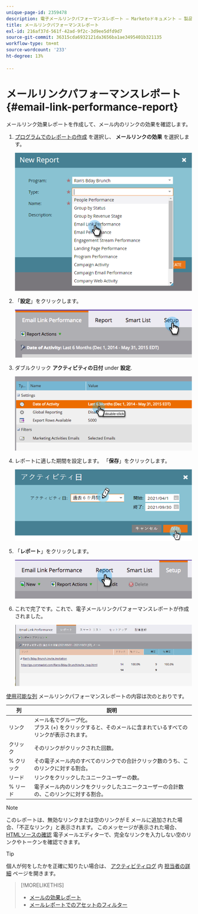 ```yaml
---
unique-page-id: 2359478
description: 電子メールリンクパフォーマンスレポート — Marketoドキュメント — 製品ドキュメント
title: メールリンクパフォーマンスレポート
exl-id: 216af37d-561f-42ad-9f2c-3d9ee5dfd9d7
source-git-commit: 36315cda6932121da3656ba1ae3495401b321135
workflow-type: tm+mt
source-wordcount: '233'
ht-degree: 13%

---
```


# メールリンクパフォーマンスレポート {#email-link-performance-report}

メールリンク効果レポートを作成して、メール内のリンクの効果を確認します。

1. [プログラムでのレポートの作成](/help/marketo/product-docs/reporting/basic-reporting/creating-reports/create-a-report-in-a-program.md) を選択し、 **メールリンクの効果** を選択します。

   ![](assets/image2017-3-29-9-3a10-3a41.png)

1. 「**設定**」をクリックします。

   ![](assets/image2015-5-20-11-3a18-3a0.png)

1. ダブルクリック **アクティビティの日付** under **設定**.

   ![](assets/image2015-5-20-11-3a18-3a59.png)

1. レポートに適した期間を設定します。 「**保存**」をクリックします。

   ![](assets/image2015-5-20-11-3a20-3a52.png)

1. 「**レポート**」をクリックします。

   ![](assets/image2015-5-20-11-3a22-3a24.png)

1. これで完了です。これで、電子メールリンクパフォーマンスレポートが作成されました。

   ![](assets/image2015-5-20-11-3a23-3a33.png)

[使用可能な列](/help/marketo/product-docs/reporting/basic-reporting/editing-reports/select-report-columns.md) メールリンクパフォーマンスレポートの内容は次のとおりです。

<table> 
 <thead> 
  <tr> 
   <th colspan="1" rowspan="1">列</th> 
   <th colspan="1" rowspan="1">説明</th> 
  </tr> 
 </thead> 
 <tbody> 
  <tr> 
   <td colspan="1" rowspan="1">リンク</td> 
   <td colspan="1" rowspan="1">メール名でグループ化。<br>プラス (+) をクリックすると、そのメールに含まれているすべてのリンクが表示されます。</td> 
  </tr> 
  <tr> 
   <td colspan="1" rowspan="1">クリック</td> 
   <td colspan="1" rowspan="1">そのリンクがクリックされた回数。</td> 
  </tr> 
  <tr> 
   <td colspan="1" rowspan="1">% クリック</td> 
   <td colspan="1" rowspan="1">その電子メール内のすべてのリンクでの合計クリック数のうち、このリンクに対する割合。</td> 
  </tr> 
  <tr> 
   <td colspan="1" rowspan="1">リード</td> 
   <td colspan="1" rowspan="1">リンクをクリックしたユニークユーザーの数。</td> 
  </tr> 
  <tr> 
   <td colspan="1" rowspan="1">% リード</td> 
   <td colspan="1" rowspan="1">電子メール内のリンクをクリックしたユニークユーザーの合計数の、このリンクに対する割合。</td> 
  </tr> 
 </tbody> 
</table>

>[!NOTE]
>
>このレポートは、無効なリンクまたは空のリンクが E メールに追加された場合、「不正なリンク」と表示されます。 このメッセージが表示された場合、 [HTMLソースの確認](/help/marketo/product-docs/email-marketing/general/functions-in-the-editor/edit-an-emails-html.md) 電子メールエディターで、完全なリンクを入力しない空のリンクやトークンを確認できます。

>[!TIP]
>
>個人が何をしたかを正確に知りたい場合は、 [アクティビティログ](/help/marketo/product-docs/core-marketo-concepts/smart-lists-and-static-lists/managing-people-in-smart-lists/filter-activity-types-in-the-activity-log-of-a-person.md) 内 [担当者の詳細](/help/marketo/product-docs/core-marketo-concepts/smart-lists-and-static-lists/managing-people-in-smart-lists/using-the-person-detail-page.md) ページを開きます。

>[!MORELIKETHIS]
>
>* [メールの効果レポート](/help/marketo/product-docs/email-marketing/email-programs/email-program-data/email-performance-report.md)
>* [メールレポートでのアセットのフィルター](/help/marketo/product-docs/reporting/basic-reporting/report-activity/filter-assets-in-an-email-report.md)


